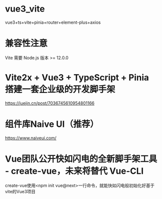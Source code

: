 # vue3_vite
vue3+ts+vite+pinia+router+element-plus+axios

# 兼容性注意
Vite 需要 Node.js 版本 >= 12.0.0

# Vite2x + Vue3 + TypeScript + Pinia 搭建一套企业级的开发脚手架
https://juejin.cn/post/7036745610954801166

# 组件库Naive UI（推荐）
https://www.naiveui.com/

# Vue团队公开快如闪电的全新脚手架工具 - create-vue，未来将替代 Vue-CLI
create-vue使用<npm init vue@next>一行命令，就能快如闪电般初始化好基于vite的Vue3项目
